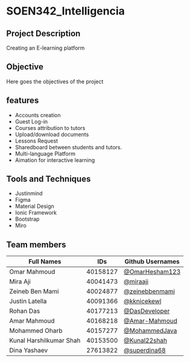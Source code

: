 # SOEN342_Intelligencia

## Project Description
Creating an E-learning platform

## Objective
Here goes the objectives of the project

## features
- Accounts creation
- Guest Log-in
- Courses attribution to tutors
- Upload/download documents
- Lessons Request  
- Sharedboard between students and tutors. 
- Multi-language Platform
- Aimation for interactive learning

## Tools and Techniques
- Justinmind <br />
- Figma <br />
- Material Design <br />
- Ionic Framework <br />
- Bootstrap <br />
- Miro

## Team members
| Full Names    | IDs           |  Github Usernames |
| ------------- | ------------- | ------------- | 
| Omar Mahmoud  |   40158127    |[@OmarHesham123](https://github.com/OmarHesham123)|
| Mira Aji  |    40041473   | [@miraaji](https://github.com/miraaji) |
| Zeineb Ben Mami |   40024877    | [@zeinebbenmami ](https://github.com/zeinebbenmami) |
| Justin Latella  |   40091366    | [@kknicekewl](https://github.com/kknicekewl)|
| Rohan Das  |   40177213    | [@DasDeveloper](https://github.com/DasDeveloper) |
| Amar Mahmoud  |   40168218    | [@Amar-Mahmoud](https://github.com/Amar-Mahmoud) |
| Mohammed Oharb  |   40157277    | [@MohammedJava](https://github.com/MohammedJava) |
| Kunal Harshilkumar Shah  |    40153500   | [@Kunal22shah](https://github.com/Kunal22shah) |
| Dina Yashaev  |  27613822    | [@superdina68](https://github.com/superdina68)|
